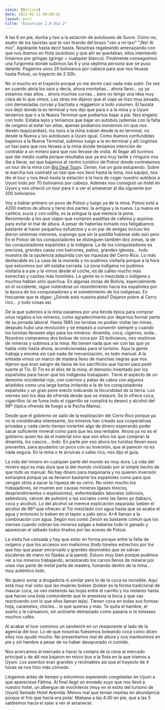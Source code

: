 ```yaml
---
viaje: [Bolivia]
date: 2013-03-21 00:00:53
layout: post
title: "Excursión 2.0 Día 2"
---
```

A las 6 en pie, ducha y taxi a la estación de autobuses de Sucre. Cómo no, asalto de los taxistas que te van tirando del brazo "ven a mi taxi" "¡No! Al mío". Agobiante hasta decir basta. Nosotras regateando amenazando con que nos íbamos en flota (autobús) y que ahí se quedaban, ellos intentando timarnos por gringas (gringo = cualquier blanco). Finalmente conseguimos una furgoneta donde subimos las 6 y una séptima persona que se puso delante. Pagamos unos 25 bolivianos por cabeza para que nos llevase hasta Potosí, un trayecto de 2:30h.

No vi mucho en el trayecto porque yo me dormí casi nada más subir. De vez en cuando abría los ojos y decía, ahora montañas... ahora llano... uy ya estamos más altos... ahora muchas curvas... pero no tengo una idea muy clara de lo que vimos. Las otras me dijeron que el viaje se hizo muy pesado, con demasiadas curvas y bachata y reggaeton a todo volumen. El taxista nos dejó donde la ex terminal y nos dijo que para ir a la mina y a Uyuni teníamos que ir a la Nueva Terminal que podíamos bajar a pie. Nos engañó con todo. Estaba lejos y teníamos que bajar en autobús (además con la falta de oxígeno al estar tan altas, apenas podíamos movernos sin que nos diesen taquicardias); los taxis a la mina subían desde la ex terminal, no desde la Nueva y los autobuses a Uyuni igual. Como íbamos confundidas bajamos a la Nueva Terminal, subimos luego a la ex-terminal y allí cogimos un taxi para que nos llevase a la mina donde teníamos intención de contratar a un minero para que nos llevase de visita. Al llegar allí tuvimos que dar media vuelta porque resultaba que ya era muy tarde y ninguno nos iba a llevar, así que bajamos al centro turístico de Potosí donde contratamos un tour de la mina con <a title="Big Deal Tours" href="https://bigdealtours.blogspot.com/">Big Deal Tour</a>s. Zenón, fue un guía estupendo. Sobre la marcha nos contrató un taxi que nos llevó hasta la mina, nos equipó, nos dio el tour y nos llevó hasta la estación a la hora de coger nuestro autobús a Uyuni todo por 70 bolivianos por cabeza. Además nos consiguió un hotel en Uyuni y nos ofreció un tour para ir a ver el amanecer al día siguiente por 200 bolivianos.

Voy a hablar primero un poco de Potosí y luego ya de la mina. Potosí está a 4200 metros de altura y tiene dos partes: la antigua y la nueva. La nueva es caótica, sucia y con vidilla, es la antigua la que merece la pena. Recomiendo a los que viajen que compren pastillas de cafeína y aspirina para evitar el mal de altura. A pesar de haberlas tomado nos fatigábamos bastante al hacer pequeños esfuerzos y a un par de amigas incluso les dieron síntomas menores, supongo que sin la pastilla hubiese sido aún peor. En el Potosí de los conquistadores se distinguen también dos zonas, la de los conquistadores españoles y la indígena. La de los conquistadores es preciosa, grandes casas con balcones, patios, grandes iglesias... todo muestra de la opulencia adquirida con las riquezas del Cerro Rico. Lo más destacable es La casa de la moneda y no pudimos visitarla porque a la hora que estuvimos por allí estaba cerrada. La zona indígena no pudimos visitarla a a pie y la vimos desde el coche, es de calles mucho más estrechas y casitas más humildes. La gente es o mezclada o indígena y muchos hablan sólo quechua. En algunas zonas de Bolivia, especialmente en el occidente, sigue notándose un resentimiento hacia los españoles por la época de los conquistadores y el sometimiento de los indígenas. Es frecuente que te digan: ¿Dónde está nuestra plata? Dejaron pobre al Cerro rico... y todo cosas así.

De la que subimos a la mina pasamos por una tienda típica para comprar unos regalos a los mineros, como agradecimiento por dejarnos formar parte de su jornada laboral. Hasta 1985 los turistas no podían visitar las minas, después hubo una revolución y se empezó a consentir siempre y cuando los turistas llevasen algo para los mineros: dinamita, coca, cigarros, soda... Nosotros compramos dos bolsas de coca por 20 bolivianos, nos vestimos de mineras y subimos a la mina. No tienen nada que ver con las que yo había visto hasta ahora, acondicionadas para el turismo. Aquí la gente trabaja y encima sin casi nada de mecanización, es todo manual. A la entrada vimos un marco de madera lleno de manchas negras que nos dijeron que eran sangre de llama de los sacrificios que hacen para pedir suerte al Tío. El Tío es el dios de la mina, el demonio inventado por los españoles para hacer que los indígenas trabajasen. Tiene el aspecto de un demonio occidental rojo, con cuernos y patas de cabra con algunos añadidos como una larga barba imitando a la de los conquistadores españoles y un gran pene erecto indicando la fecundidad de la tierra. Los viernes son los días de ofrenda desde que se instauró. Se le ofrece coca, cigarrillos (si se fuma todo el cigarrillo se cumplirá tu deseo) y alcohol del 96º (típica ofrenda de fuego a la Pacha Mama).

Desde que el gobierno se salió de la explotación del Cerro Rico porque ya no la consideraba interesante, los mineros han creado sus cooperativas privadas y cada cierto tiempo invierten algo de dinero esperando poder sacar suficiente mineral como para que les sea rentable. Ahora ya no es el gobierno quien les da el material sino que son ellos los que compran la dinamita, los cascos... todo. En parte por eso ahora los turistas llevan esos presentes, para ayudarlos un poco con su inversión, que al parecer no es nada segura. En la mina o te arruinas o sales rico, nos dijo el guía.

La vida del minero en cualquier parte del mundo es muy dura. La vida del minero aquí es más dura que la del mundo civilizado por el simple hecho de que todo es manual. No hay dinero para maquinaria y no quieren inversión extranjera porque ya se llevaron bastante los españoles como para que vengan otros a sacar la riqueza de su cerro. No viven mucho los trabajadores, se mueren por causas mineras (gases tóxicos, desprendimientos o explosiones), enfermedades laborales (silicosis, asbestosis, cáncer de pulmón) o las sociales como las llamo yo (tabaco, coca y alcohol). Lo del alcohol se merece explicación separada: beben el alcohol de 96º que ofrecen al Tío mezclado con agua hasta que se acaba el agua y entonces lo beben en el tapón a palo seco. A+A llaman a la combinación con agua. Según nos contó Zenón es bastante común que los viernes cuando cobran los mineros salgan a beberse todo lo ganado y aparezcan el sábado todos tirados por las aceras de Potosí.

La visita fue cansada y hay que estar en forma porque entre la falta de oxígeno y que los accesos son malísimos (todo túneles estrechos por los que hay que pasar encorvado y grandes desniveles que se salvan escaleras de mano no fijadas a la pared). Estuvo muy bien porque pudimos ver a los mineros trabajando, arrastrando los carros llenos de mineral por unas vías parte de metal parte de madera, fumando dentro de la mina... muy auténtico todo.

No quiero sonar a drogadicta ni similar pero lo de la coca es increíble. Aquí está muy mal visto que las mujeres boleen (bolear es la forma tradicional de mascar coca, se van metiendo las hojas entre el carrillo y los molares hasta que haces una bola contundente que te anestesia la boca y que vas reactivando con lo que ellos llaman lejía). Tienen coca en todas sus formas: hoja, caramelos, chicles... lo que quieras y más. Te quita el hambre, el sueño y le cansancio, sin activarte demasiado como pasaría si te tomases muchos cafés.

Al acabar el tour comimos un sandwich en un restaurante al lado de la agencia del tour. Lo de que nosotras fuésemos boleando coca como dicen ellos nos ayudó mucho. No presentamos mal de altura y nos mantuvimos en pie y sin hambre a pesar de no haber desayunado ni comido.

Nos acercamos al mercado a hacer la compra de la cena al mercado principal y de allí nos bajaron en micro bus a la flota en la que iríamos a Uyuni. Los asientos eran grandes y reclinables así que el trayecto de 4 horas se nos hizo más cómodo.

Llegamos antes de tiempo y estuvimos esperando congeladas en Uyuni a que apareciese Fátima. Al final llegó un enviado suyo que nos llevó a nuestro hotel, un albergue de mochileros (muy en el estilo del turismo de Uyuni) llamado Hotel Avenida. Menos mal que tenían mantas en abundancia porque el frío que hacía era polar. Mañana a las 4:30 en pie, que a las 5 saldremos hacia el salar a ver el amanecer.

<img src="https://lh4.ggpht.com/ncrZQ921kzScB4jX2AoB-YNho81RkodOG0j8UKHQQCx6iEZEWwl2krkoyHpjVKCRSARl366-tMa9zFk4X0Q" alt="" data-key="7040165">

<img src="https://lh4.ggpht.com/Vf0GHrwLayY7oAEVmG8K_LHBDonpVFPgl8yX8Im-SeFJjljSkiA0Jug0-VJsGOjCLBwYx3OzAx4vyDUWF8vg" alt="" data-key="5150133">

<img src="https://lh3.ggpht.com/lcZyJf7N3wkbtdizktnvkLCtaRtmsow3Q9q7ingyuNZLmgCN9tKdTxEJWHpS7R4kKbs7x-0XapQ3435IDdyR" alt="" data-key="5150126">

<img src="https://lh4.ggpht.com/KuE9_5E0IL6O9ZAug76aiYTQswf0gCYp0dXTLXvdWQCyYVpequB1NNXyQ3CqggjpJK_OvOCpUk0O_BMrt9Zr" alt="" data-key="5150130">

<img src="https://lh4.ggpht.com/Czaiz2IBHPGire6Zm4TV7B1vBa79dd9fZ_oUnVGlG-GqJ_MgXr0dk6r2jMZhujRw6ylpHOY1wke3Lci0sYM" alt="" data-key="7040198">

<img src="https://lh5.ggpht.com/pbbvE5CwQEDbtCCsOVaI57q-4-vKtYDuzMH7QNzZBwqmBOmCu-mdfk3qCG8ozP2JxPTo3qKD_ljny97fxNGt" alt="" data-key="7040192">